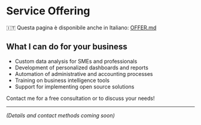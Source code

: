 # Service Offering

🇮🇹 Questa pagina è disponibile anche in Italiano: [OFFER.md](OFFER.md)

## What I can do for your business
- Custom data analysis for SMEs and professionals
- Development of personalized dashboards and reports
- Automation of administrative and accounting processes
- Training on business intelligence tools
- Support for implementing open source solutions

Contact me for a free consultation or to discuss your needs!

---

*(Details and contact methods coming soon)* 